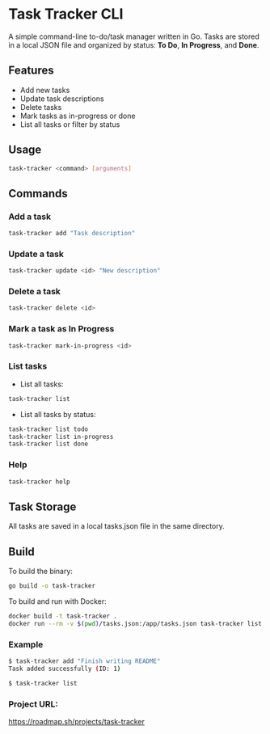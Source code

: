 
# Task Tracker CLI

A simple command-line to-do/task manager written in Go. Tasks are stored in a local JSON file and organized by status: **To Do**, **In Progress**, and **Done**.

## Features

- Add new tasks
- Update task descriptions
- Delete tasks
- Mark tasks as in-progress or done
- List all tasks or filter by status

## Usage

```bash
task-tracker <command> [arguments]
```

## Commands

### Add a task

```bash
task-tracker add "Task description"
```

### Update a task

```bash
task-tracker update <id> "New description"
```

### Delete a task

```bash
task-tracker delete <id>
```

### Mark a task as In Progress

```bash
task-tracker mark-in-progress <id>
```



### List tasks

- List all tasks:
```bash
task-tracker list
```
- List all tasks by status:
```bash
task-tracker list todo
task-tracker list in-progress
task-tracker list done
```

### Help

```bash
task-tracker help
```

## Task Storage

All tasks are saved in a local tasks.json file in the same directory.

## Build
To build the binary:
```bash
go build -o task-tracker
```

To build and run with Docker:
```bash
docker build -t task-tracker .
docker run --rm -v $(pwd)/tasks.json:/app/tasks.json task-tracker list
```

### Example
```bash
$ task-tracker add "Finish writing README"
Task added successfully (ID: 1)

$ task-tracker list
```

### Project URL:
<a>https://roadmap.sh/projects/task-tracker</a>